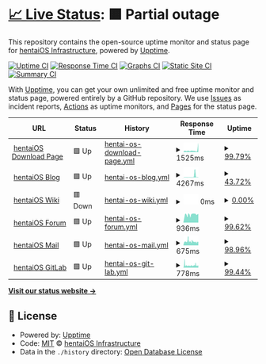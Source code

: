 # [📈 Live Status](https://status.hentaios.com): <!--live status--> **🟧 Partial outage**

This repository contains the open-source uptime monitor and status page for [hentaiOS Infrastructure](hentaios.dev), powered by [Upptime](https://github.com/upptime/upptime).

[![Uptime CI](https://github.com/hentaiOS-Infrastructure/infra-status-upptime/workflows/Uptime%20CI/badge.svg)](https://github.com/hentaiOS-Infrastructure/infra-status-upptime/actions?query=workflow%3A%22Uptime+CI%22)
[![Response Time CI](https://github.com/hentaiOS-Infrastructure/infra-status-upptime/workflows/Response%20Time%20CI/badge.svg)](https://github.com/hentaiOS-Infrastructure/infra-status-upptime/actions?query=workflow%3A%22Response+Time+CI%22)
[![Graphs CI](https://github.com/hentaiOS-Infrastructure/infra-status-upptime/workflows/Graphs%20CI/badge.svg)](https://github.com/hentaiOS-Infrastructure/infra-status-upptime/actions?query=workflow%3A%22Graphs+CI%22)
[![Static Site CI](https://github.com/hentaiOS-Infrastructure/infra-status-upptime/workflows/Static%20Site%20CI/badge.svg)](https://github.com/hentaiOS-Infrastructure/infra-status-upptime/actions?query=workflow%3A%22Static+Site+CI%22)
[![Summary CI](https://github.com/hentaiOS-Infrastructure/infra-status-upptime/workflows/Summary%20CI/badge.svg)](https://github.com/hentaiOS-Infrastructure/infra-status-upptime/actions?query=workflow%3A%22Summary+CI%22)

With [Upptime](https://upptime.js.org), you can get your own unlimited and free uptime monitor and status page, powered entirely by a GitHub repository. We use [Issues](https://github.com/hentaiOS-Infrastructure/infra-status-upptime/issues) as incident reports, [Actions](https://github.com/hentaiOS-Infrastructure/infra-status-upptime/actions) as uptime monitors, and [Pages](https://status.hentaios.com) for the status page.

<!--start: status pages-->
<!-- This summary is generated by Upptime (https://github.com/upptime/upptime) -->
<!-- Do not edit this manually, your changes will be overwritten -->
<!-- prettier-ignore -->
| URL | Status | History | Response Time | Uptime |
| --- | ------ | ------- | ------------- | ------ |
| <img alt="" src="https://icons.duckduckgo.com/ip3/downloads.hentaios.com.ico" height="13"> [hentaiOS Download Page](https://downloads.hentaios.com) | 🟩 Up | [hentai-os-download-page.yml](https://github.com/hentaiOS-Infrastructure/infra-status-upptime/commits/HEAD/history/hentai-os-download-page.yml) | <details><summary><img alt="Response time graph" src="./graphs/hentai-os-download-page/response-time-week.png" height="20"> 1525ms</summary><br><a href="https://status.hentaios.com/history/hentai-os-download-page"><img alt="Response time 2003" src="https://img.shields.io/endpoint?url=https%3A%2F%2Fraw.githubusercontent.com%2FhentaiOS-Infrastructure%2Finfra-status-upptime%2FHEAD%2Fapi%2Fhentai-os-download-page%2Fresponse-time.json"></a><br><a href="https://status.hentaios.com/history/hentai-os-download-page"><img alt="24-hour response time 3212" src="https://img.shields.io/endpoint?url=https%3A%2F%2Fraw.githubusercontent.com%2FhentaiOS-Infrastructure%2Finfra-status-upptime%2FHEAD%2Fapi%2Fhentai-os-download-page%2Fresponse-time-day.json"></a><br><a href="https://status.hentaios.com/history/hentai-os-download-page"><img alt="7-day response time 1525" src="https://img.shields.io/endpoint?url=https%3A%2F%2Fraw.githubusercontent.com%2FhentaiOS-Infrastructure%2Finfra-status-upptime%2FHEAD%2Fapi%2Fhentai-os-download-page%2Fresponse-time-week.json"></a><br><a href="https://status.hentaios.com/history/hentai-os-download-page"><img alt="30-day response time 1891" src="https://img.shields.io/endpoint?url=https%3A%2F%2Fraw.githubusercontent.com%2FhentaiOS-Infrastructure%2Finfra-status-upptime%2FHEAD%2Fapi%2Fhentai-os-download-page%2Fresponse-time-month.json"></a><br><a href="https://status.hentaios.com/history/hentai-os-download-page"><img alt="1-year response time 2120" src="https://img.shields.io/endpoint?url=https%3A%2F%2Fraw.githubusercontent.com%2FhentaiOS-Infrastructure%2Finfra-status-upptime%2FHEAD%2Fapi%2Fhentai-os-download-page%2Fresponse-time-year.json"></a></details> | <details><summary><a href="https://status.hentaios.com/history/hentai-os-download-page">99.79%</a></summary><a href="https://status.hentaios.com/history/hentai-os-download-page"><img alt="All-time uptime 94.28%" src="https://img.shields.io/endpoint?url=https%3A%2F%2Fraw.githubusercontent.com%2FhentaiOS-Infrastructure%2Finfra-status-upptime%2FHEAD%2Fapi%2Fhentai-os-download-page%2Fuptime.json"></a><br><a href="https://status.hentaios.com/history/hentai-os-download-page"><img alt="24-hour uptime 100.00%" src="https://img.shields.io/endpoint?url=https%3A%2F%2Fraw.githubusercontent.com%2FhentaiOS-Infrastructure%2Finfra-status-upptime%2FHEAD%2Fapi%2Fhentai-os-download-page%2Fuptime-day.json"></a><br><a href="https://status.hentaios.com/history/hentai-os-download-page"><img alt="7-day uptime 99.79%" src="https://img.shields.io/endpoint?url=https%3A%2F%2Fraw.githubusercontent.com%2FhentaiOS-Infrastructure%2Finfra-status-upptime%2FHEAD%2Fapi%2Fhentai-os-download-page%2Fuptime-week.json"></a><br><a href="https://status.hentaios.com/history/hentai-os-download-page"><img alt="30-day uptime 99.81%" src="https://img.shields.io/endpoint?url=https%3A%2F%2Fraw.githubusercontent.com%2FhentaiOS-Infrastructure%2Finfra-status-upptime%2FHEAD%2Fapi%2Fhentai-os-download-page%2Fuptime-month.json"></a><br><a href="https://status.hentaios.com/history/hentai-os-download-page"><img alt="1-year uptime 99.23%" src="https://img.shields.io/endpoint?url=https%3A%2F%2Fraw.githubusercontent.com%2FhentaiOS-Infrastructure%2Finfra-status-upptime%2FHEAD%2Fapi%2Fhentai-os-download-page%2Fuptime-year.json"></a></details>
| <img alt="" src="https://icons.duckduckgo.com/ip3/blog.hentaios.com.ico" height="13"> [hentaiOS Blog](https://blog.hentaios.com) | 🟩 Up | [hentai-os-blog.yml](https://github.com/hentaiOS-Infrastructure/infra-status-upptime/commits/HEAD/history/hentai-os-blog.yml) | <details><summary><img alt="Response time graph" src="./graphs/hentai-os-blog/response-time-week.png" height="20"> 4267ms</summary><br><a href="https://status.hentaios.com/history/hentai-os-blog"><img alt="Response time 1036" src="https://img.shields.io/endpoint?url=https%3A%2F%2Fraw.githubusercontent.com%2FhentaiOS-Infrastructure%2Finfra-status-upptime%2FHEAD%2Fapi%2Fhentai-os-blog%2Fresponse-time.json"></a><br><a href="https://status.hentaios.com/history/hentai-os-blog"><img alt="24-hour response time 9319" src="https://img.shields.io/endpoint?url=https%3A%2F%2Fraw.githubusercontent.com%2FhentaiOS-Infrastructure%2Finfra-status-upptime%2FHEAD%2Fapi%2Fhentai-os-blog%2Fresponse-time-day.json"></a><br><a href="https://status.hentaios.com/history/hentai-os-blog"><img alt="7-day response time 4267" src="https://img.shields.io/endpoint?url=https%3A%2F%2Fraw.githubusercontent.com%2FhentaiOS-Infrastructure%2Finfra-status-upptime%2FHEAD%2Fapi%2Fhentai-os-blog%2Fresponse-time-week.json"></a><br><a href="https://status.hentaios.com/history/hentai-os-blog"><img alt="30-day response time 1479" src="https://img.shields.io/endpoint?url=https%3A%2F%2Fraw.githubusercontent.com%2FhentaiOS-Infrastructure%2Finfra-status-upptime%2FHEAD%2Fapi%2Fhentai-os-blog%2Fresponse-time-month.json"></a><br><a href="https://status.hentaios.com/history/hentai-os-blog"><img alt="1-year response time 1055" src="https://img.shields.io/endpoint?url=https%3A%2F%2Fraw.githubusercontent.com%2FhentaiOS-Infrastructure%2Finfra-status-upptime%2FHEAD%2Fapi%2Fhentai-os-blog%2Fresponse-time-year.json"></a></details> | <details><summary><a href="https://status.hentaios.com/history/hentai-os-blog">43.72%</a></summary><a href="https://status.hentaios.com/history/hentai-os-blog"><img alt="All-time uptime 91.31%" src="https://img.shields.io/endpoint?url=https%3A%2F%2Fraw.githubusercontent.com%2FhentaiOS-Infrastructure%2Finfra-status-upptime%2FHEAD%2Fapi%2Fhentai-os-blog%2Fuptime.json"></a><br><a href="https://status.hentaios.com/history/hentai-os-blog"><img alt="24-hour uptime 5.47%" src="https://img.shields.io/endpoint?url=https%3A%2F%2Fraw.githubusercontent.com%2FhentaiOS-Infrastructure%2Finfra-status-upptime%2FHEAD%2Fapi%2Fhentai-os-blog%2Fuptime-day.json"></a><br><a href="https://status.hentaios.com/history/hentai-os-blog"><img alt="7-day uptime 43.72%" src="https://img.shields.io/endpoint?url=https%3A%2F%2Fraw.githubusercontent.com%2FhentaiOS-Infrastructure%2Finfra-status-upptime%2FHEAD%2Fapi%2Fhentai-os-blog%2Fuptime-week.json"></a><br><a href="https://status.hentaios.com/history/hentai-os-blog"><img alt="30-day uptime 86.84%" src="https://img.shields.io/endpoint?url=https%3A%2F%2Fraw.githubusercontent.com%2FhentaiOS-Infrastructure%2Finfra-status-upptime%2FHEAD%2Fapi%2Fhentai-os-blog%2Fuptime-month.json"></a><br><a href="https://status.hentaios.com/history/hentai-os-blog"><img alt="1-year uptime 94.67%" src="https://img.shields.io/endpoint?url=https%3A%2F%2Fraw.githubusercontent.com%2FhentaiOS-Infrastructure%2Finfra-status-upptime%2FHEAD%2Fapi%2Fhentai-os-blog%2Fuptime-year.json"></a></details>
| <img alt="" src="https://icons.duckduckgo.com/ip3/wiki.newcentrix.helluvaos.com.ico" height="13"> [hentaiOS Wiki](https://wiki.newcentrix.helluvaos.com) | 🟥 Down | [hentai-os-wiki.yml](https://github.com/hentaiOS-Infrastructure/infra-status-upptime/commits/HEAD/history/hentai-os-wiki.yml) | <details><summary><img alt="Response time graph" src="./graphs/hentai-os-wiki/response-time-week.png" height="20"> 0ms</summary><br><a href="https://status.hentaios.com/history/hentai-os-wiki"><img alt="Response time 1311" src="https://img.shields.io/endpoint?url=https%3A%2F%2Fraw.githubusercontent.com%2FhentaiOS-Infrastructure%2Finfra-status-upptime%2FHEAD%2Fapi%2Fhentai-os-wiki%2Fresponse-time.json"></a><br><a href="https://status.hentaios.com/history/hentai-os-wiki"><img alt="24-hour response time 0" src="https://img.shields.io/endpoint?url=https%3A%2F%2Fraw.githubusercontent.com%2FhentaiOS-Infrastructure%2Finfra-status-upptime%2FHEAD%2Fapi%2Fhentai-os-wiki%2Fresponse-time-day.json"></a><br><a href="https://status.hentaios.com/history/hentai-os-wiki"><img alt="7-day response time 0" src="https://img.shields.io/endpoint?url=https%3A%2F%2Fraw.githubusercontent.com%2FhentaiOS-Infrastructure%2Finfra-status-upptime%2FHEAD%2Fapi%2Fhentai-os-wiki%2Fresponse-time-week.json"></a><br><a href="https://status.hentaios.com/history/hentai-os-wiki"><img alt="30-day response time 0" src="https://img.shields.io/endpoint?url=https%3A%2F%2Fraw.githubusercontent.com%2FhentaiOS-Infrastructure%2Finfra-status-upptime%2FHEAD%2Fapi%2Fhentai-os-wiki%2Fresponse-time-month.json"></a><br><a href="https://status.hentaios.com/history/hentai-os-wiki"><img alt="1-year response time 1275" src="https://img.shields.io/endpoint?url=https%3A%2F%2Fraw.githubusercontent.com%2FhentaiOS-Infrastructure%2Finfra-status-upptime%2FHEAD%2Fapi%2Fhentai-os-wiki%2Fresponse-time-year.json"></a></details> | <details><summary><a href="https://status.hentaios.com/history/hentai-os-wiki">0.00%</a></summary><a href="https://status.hentaios.com/history/hentai-os-wiki"><img alt="All-time uptime 87.44%" src="https://img.shields.io/endpoint?url=https%3A%2F%2Fraw.githubusercontent.com%2FhentaiOS-Infrastructure%2Finfra-status-upptime%2FHEAD%2Fapi%2Fhentai-os-wiki%2Fuptime.json"></a><br><a href="https://status.hentaios.com/history/hentai-os-wiki"><img alt="24-hour uptime 0.00%" src="https://img.shields.io/endpoint?url=https%3A%2F%2Fraw.githubusercontent.com%2FhentaiOS-Infrastructure%2Finfra-status-upptime%2FHEAD%2Fapi%2Fhentai-os-wiki%2Fuptime-day.json"></a><br><a href="https://status.hentaios.com/history/hentai-os-wiki"><img alt="7-day uptime 0.00%" src="https://img.shields.io/endpoint?url=https%3A%2F%2Fraw.githubusercontent.com%2FhentaiOS-Infrastructure%2Finfra-status-upptime%2FHEAD%2Fapi%2Fhentai-os-wiki%2Fuptime-week.json"></a><br><a href="https://status.hentaios.com/history/hentai-os-wiki"><img alt="30-day uptime 0.00%" src="https://img.shields.io/endpoint?url=https%3A%2F%2Fraw.githubusercontent.com%2FhentaiOS-Infrastructure%2Finfra-status-upptime%2FHEAD%2Fapi%2Fhentai-os-wiki%2Fuptime-month.json"></a><br><a href="https://status.hentaios.com/history/hentai-os-wiki"><img alt="1-year uptime 88.81%" src="https://img.shields.io/endpoint?url=https%3A%2F%2Fraw.githubusercontent.com%2FhentaiOS-Infrastructure%2Finfra-status-upptime%2FHEAD%2Fapi%2Fhentai-os-wiki%2Fuptime-year.json"></a></details>
| <img alt="" src="https://icons.duckduckgo.com/ip3/forum.helluvaos.com.ico" height="13"> [hentaiOS Forum](https://forum.helluvaos.com) | 🟩 Up | [hentai-os-forum.yml](https://github.com/hentaiOS-Infrastructure/infra-status-upptime/commits/HEAD/history/hentai-os-forum.yml) | <details><summary><img alt="Response time graph" src="./graphs/hentai-os-forum/response-time-week.png" height="20"> 936ms</summary><br><a href="https://status.hentaios.com/history/hentai-os-forum"><img alt="Response time 1346" src="https://img.shields.io/endpoint?url=https%3A%2F%2Fraw.githubusercontent.com%2FhentaiOS-Infrastructure%2Finfra-status-upptime%2FHEAD%2Fapi%2Fhentai-os-forum%2Fresponse-time.json"></a><br><a href="https://status.hentaios.com/history/hentai-os-forum"><img alt="24-hour response time 969" src="https://img.shields.io/endpoint?url=https%3A%2F%2Fraw.githubusercontent.com%2FhentaiOS-Infrastructure%2Finfra-status-upptime%2FHEAD%2Fapi%2Fhentai-os-forum%2Fresponse-time-day.json"></a><br><a href="https://status.hentaios.com/history/hentai-os-forum"><img alt="7-day response time 936" src="https://img.shields.io/endpoint?url=https%3A%2F%2Fraw.githubusercontent.com%2FhentaiOS-Infrastructure%2Finfra-status-upptime%2FHEAD%2Fapi%2Fhentai-os-forum%2Fresponse-time-week.json"></a><br><a href="https://status.hentaios.com/history/hentai-os-forum"><img alt="30-day response time 1054" src="https://img.shields.io/endpoint?url=https%3A%2F%2Fraw.githubusercontent.com%2FhentaiOS-Infrastructure%2Finfra-status-upptime%2FHEAD%2Fapi%2Fhentai-os-forum%2Fresponse-time-month.json"></a><br><a href="https://status.hentaios.com/history/hentai-os-forum"><img alt="1-year response time 1345" src="https://img.shields.io/endpoint?url=https%3A%2F%2Fraw.githubusercontent.com%2FhentaiOS-Infrastructure%2Finfra-status-upptime%2FHEAD%2Fapi%2Fhentai-os-forum%2Fresponse-time-year.json"></a></details> | <details><summary><a href="https://status.hentaios.com/history/hentai-os-forum">99.62%</a></summary><a href="https://status.hentaios.com/history/hentai-os-forum"><img alt="All-time uptime 90.88%" src="https://img.shields.io/endpoint?url=https%3A%2F%2Fraw.githubusercontent.com%2FhentaiOS-Infrastructure%2Finfra-status-upptime%2FHEAD%2Fapi%2Fhentai-os-forum%2Fuptime.json"></a><br><a href="https://status.hentaios.com/history/hentai-os-forum"><img alt="24-hour uptime 98.77%" src="https://img.shields.io/endpoint?url=https%3A%2F%2Fraw.githubusercontent.com%2FhentaiOS-Infrastructure%2Finfra-status-upptime%2FHEAD%2Fapi%2Fhentai-os-forum%2Fuptime-day.json"></a><br><a href="https://status.hentaios.com/history/hentai-os-forum"><img alt="7-day uptime 99.62%" src="https://img.shields.io/endpoint?url=https%3A%2F%2Fraw.githubusercontent.com%2FhentaiOS-Infrastructure%2Finfra-status-upptime%2FHEAD%2Fapi%2Fhentai-os-forum%2Fuptime-week.json"></a><br><a href="https://status.hentaios.com/history/hentai-os-forum"><img alt="30-day uptime 99.74%" src="https://img.shields.io/endpoint?url=https%3A%2F%2Fraw.githubusercontent.com%2FhentaiOS-Infrastructure%2Finfra-status-upptime%2FHEAD%2Fapi%2Fhentai-os-forum%2Fuptime-month.json"></a><br><a href="https://status.hentaios.com/history/hentai-os-forum"><img alt="1-year uptime 90.91%" src="https://img.shields.io/endpoint?url=https%3A%2F%2Fraw.githubusercontent.com%2FhentaiOS-Infrastructure%2Finfra-status-upptime%2FHEAD%2Fapi%2Fhentai-os-forum%2Fuptime-year.json"></a></details>
| <img alt="" src="https://icons.duckduckgo.com/ip3/mail.hentaios.com.ico" height="13"> [hentaiOS Mail](https://mail.hentaios.com) | 🟩 Up | [hentai-os-mail.yml](https://github.com/hentaiOS-Infrastructure/infra-status-upptime/commits/HEAD/history/hentai-os-mail.yml) | <details><summary><img alt="Response time graph" src="./graphs/hentai-os-mail/response-time-week.png" height="20"> 675ms</summary><br><a href="https://status.hentaios.com/history/hentai-os-mail"><img alt="Response time 897" src="https://img.shields.io/endpoint?url=https%3A%2F%2Fraw.githubusercontent.com%2FhentaiOS-Infrastructure%2Finfra-status-upptime%2FHEAD%2Fapi%2Fhentai-os-mail%2Fresponse-time.json"></a><br><a href="https://status.hentaios.com/history/hentai-os-mail"><img alt="24-hour response time 540" src="https://img.shields.io/endpoint?url=https%3A%2F%2Fraw.githubusercontent.com%2FhentaiOS-Infrastructure%2Finfra-status-upptime%2FHEAD%2Fapi%2Fhentai-os-mail%2Fresponse-time-day.json"></a><br><a href="https://status.hentaios.com/history/hentai-os-mail"><img alt="7-day response time 675" src="https://img.shields.io/endpoint?url=https%3A%2F%2Fraw.githubusercontent.com%2FhentaiOS-Infrastructure%2Finfra-status-upptime%2FHEAD%2Fapi%2Fhentai-os-mail%2Fresponse-time-week.json"></a><br><a href="https://status.hentaios.com/history/hentai-os-mail"><img alt="30-day response time 754" src="https://img.shields.io/endpoint?url=https%3A%2F%2Fraw.githubusercontent.com%2FhentaiOS-Infrastructure%2Finfra-status-upptime%2FHEAD%2Fapi%2Fhentai-os-mail%2Fresponse-time-month.json"></a><br><a href="https://status.hentaios.com/history/hentai-os-mail"><img alt="1-year response time 915" src="https://img.shields.io/endpoint?url=https%3A%2F%2Fraw.githubusercontent.com%2FhentaiOS-Infrastructure%2Finfra-status-upptime%2FHEAD%2Fapi%2Fhentai-os-mail%2Fresponse-time-year.json"></a></details> | <details><summary><a href="https://status.hentaios.com/history/hentai-os-mail">98.96%</a></summary><a href="https://status.hentaios.com/history/hentai-os-mail"><img alt="All-time uptime 94.61%" src="https://img.shields.io/endpoint?url=https%3A%2F%2Fraw.githubusercontent.com%2FhentaiOS-Infrastructure%2Finfra-status-upptime%2FHEAD%2Fapi%2Fhentai-os-mail%2Fuptime.json"></a><br><a href="https://status.hentaios.com/history/hentai-os-mail"><img alt="24-hour uptime 98.78%" src="https://img.shields.io/endpoint?url=https%3A%2F%2Fraw.githubusercontent.com%2FhentaiOS-Infrastructure%2Finfra-status-upptime%2FHEAD%2Fapi%2Fhentai-os-mail%2Fuptime-day.json"></a><br><a href="https://status.hentaios.com/history/hentai-os-mail"><img alt="7-day uptime 98.96%" src="https://img.shields.io/endpoint?url=https%3A%2F%2Fraw.githubusercontent.com%2FhentaiOS-Infrastructure%2Finfra-status-upptime%2FHEAD%2Fapi%2Fhentai-os-mail%2Fuptime-week.json"></a><br><a href="https://status.hentaios.com/history/hentai-os-mail"><img alt="30-day uptime 99.58%" src="https://img.shields.io/endpoint?url=https%3A%2F%2Fraw.githubusercontent.com%2FhentaiOS-Infrastructure%2Finfra-status-upptime%2FHEAD%2Fapi%2Fhentai-os-mail%2Fuptime-month.json"></a><br><a href="https://status.hentaios.com/history/hentai-os-mail"><img alt="1-year uptime 98.30%" src="https://img.shields.io/endpoint?url=https%3A%2F%2Fraw.githubusercontent.com%2FhentaiOS-Infrastructure%2Finfra-status-upptime%2FHEAD%2Fapi%2Fhentai-os-mail%2Fuptime-year.json"></a></details>
| <img alt="" src="https://icons.duckduckgo.com/ip3/gitlab.hentaios.com.ico" height="13"> [hentaiOS GitLab](https://gitlab.hentaios.com) | 🟩 Up | [hentai-os-git-lab.yml](https://github.com/hentaiOS-Infrastructure/infra-status-upptime/commits/HEAD/history/hentai-os-git-lab.yml) | <details><summary><img alt="Response time graph" src="./graphs/hentai-os-git-lab/response-time-week.png" height="20"> 778ms</summary><br><a href="https://status.hentaios.com/history/hentai-os-git-lab"><img alt="Response time 868" src="https://img.shields.io/endpoint?url=https%3A%2F%2Fraw.githubusercontent.com%2FhentaiOS-Infrastructure%2Finfra-status-upptime%2FHEAD%2Fapi%2Fhentai-os-git-lab%2Fresponse-time.json"></a><br><a href="https://status.hentaios.com/history/hentai-os-git-lab"><img alt="24-hour response time 772" src="https://img.shields.io/endpoint?url=https%3A%2F%2Fraw.githubusercontent.com%2FhentaiOS-Infrastructure%2Finfra-status-upptime%2FHEAD%2Fapi%2Fhentai-os-git-lab%2Fresponse-time-day.json"></a><br><a href="https://status.hentaios.com/history/hentai-os-git-lab"><img alt="7-day response time 778" src="https://img.shields.io/endpoint?url=https%3A%2F%2Fraw.githubusercontent.com%2FhentaiOS-Infrastructure%2Finfra-status-upptime%2FHEAD%2Fapi%2Fhentai-os-git-lab%2Fresponse-time-week.json"></a><br><a href="https://status.hentaios.com/history/hentai-os-git-lab"><img alt="30-day response time 1386" src="https://img.shields.io/endpoint?url=https%3A%2F%2Fraw.githubusercontent.com%2FhentaiOS-Infrastructure%2Finfra-status-upptime%2FHEAD%2Fapi%2Fhentai-os-git-lab%2Fresponse-time-month.json"></a><br><a href="https://status.hentaios.com/history/hentai-os-git-lab"><img alt="1-year response time 869" src="https://img.shields.io/endpoint?url=https%3A%2F%2Fraw.githubusercontent.com%2FhentaiOS-Infrastructure%2Finfra-status-upptime%2FHEAD%2Fapi%2Fhentai-os-git-lab%2Fresponse-time-year.json"></a></details> | <details><summary><a href="https://status.hentaios.com/history/hentai-os-git-lab">99.44%</a></summary><a href="https://status.hentaios.com/history/hentai-os-git-lab"><img alt="All-time uptime 93.49%" src="https://img.shields.io/endpoint?url=https%3A%2F%2Fraw.githubusercontent.com%2FhentaiOS-Infrastructure%2Finfra-status-upptime%2FHEAD%2Fapi%2Fhentai-os-git-lab%2Fuptime.json"></a><br><a href="https://status.hentaios.com/history/hentai-os-git-lab"><img alt="24-hour uptime 97.52%" src="https://img.shields.io/endpoint?url=https%3A%2F%2Fraw.githubusercontent.com%2FhentaiOS-Infrastructure%2Finfra-status-upptime%2FHEAD%2Fapi%2Fhentai-os-git-lab%2Fuptime-day.json"></a><br><a href="https://status.hentaios.com/history/hentai-os-git-lab"><img alt="7-day uptime 99.44%" src="https://img.shields.io/endpoint?url=https%3A%2F%2Fraw.githubusercontent.com%2FhentaiOS-Infrastructure%2Finfra-status-upptime%2FHEAD%2Fapi%2Fhentai-os-git-lab%2Fuptime-week.json"></a><br><a href="https://status.hentaios.com/history/hentai-os-git-lab"><img alt="30-day uptime 99.67%" src="https://img.shields.io/endpoint?url=https%3A%2F%2Fraw.githubusercontent.com%2FhentaiOS-Infrastructure%2Finfra-status-upptime%2FHEAD%2Fapi%2Fhentai-os-git-lab%2Fuptime-month.json"></a><br><a href="https://status.hentaios.com/history/hentai-os-git-lab"><img alt="1-year uptime 99.10%" src="https://img.shields.io/endpoint?url=https%3A%2F%2Fraw.githubusercontent.com%2FhentaiOS-Infrastructure%2Finfra-status-upptime%2FHEAD%2Fapi%2Fhentai-os-git-lab%2Fuptime-year.json"></a></details>

<!--end: status pages-->

[**Visit our status website →**](https://status.hentaios.com)

## 📄 License

- Powered by: [Upptime](https://github.com/upptime/upptime)
- Code: [MIT](./LICENSE) © [hentaiOS Infrastructure](hentaios.dev)
- Data in the `./history` directory: [Open Database License](https://opendatacommons.org/licenses/odbl/1-0/)
